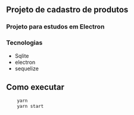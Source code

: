 ## Projeto de cadastro de produtos

### Projeto para estudos em Electron

### Tecnologias

- Sqlite
- electron
- sequelize

## Como executar

```bash
    yarn
    yarn start
```
